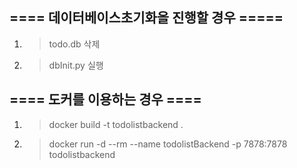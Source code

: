 ## ==== 데이터베이스초기화을 진행할 경우 =====
1. >  todo.db 삭제
2. >  dbInit.py 실행 

## ==== 도커를 이용하는 경우 ====
1. > docker build -t todolistbackend .
2. >  docker run -d --rm --name todolistBackend -p 7878:7878 todolistbackend